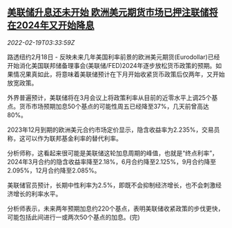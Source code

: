 <!--1645243263000-->
[美联储升息还未开始 欧洲美元期货市场已押注联储将在2024年又开始降息](https://cn.reuters.com/article/us-fed-rate-hike-outlook-0219-idCNKBS2KO03D)
------

<div><i>2022-02-19T03:33:59Z</i></div><p>路透纽约2月18日 - 反映未来几年美国利率前景的欧洲美元期货(Eurodollar)已经开始消化美国联邦储备理事会(美联储/FED)2024年逐步放松货币政策的预期。如果情况果真如此，将意味着美联储预计在下月开始收紧货币政策后仅两年，又开始放宽政策。</p><p>外界普遍预计，美联储将在3月会议上将政策利率从目前的近零水平上调25个基点。货币市场预期加息50个基点的可能性周五已经降至37%，几天前曾高达80%。</p><p>2023年12月到期的欧洲美元合约市场定价显示，隐含收益率为2.235%，交易员称，这可以作为联邦基金利率的替代利率。</p><p>分析师称，这看起来很可能是美联储这轮加息周期的峰值，也就是“终点利率”，2024年3月合约的隐含收益率降至2.18%，6月合约降至2.125%，9月合约降至2.095%，12月合约降至2.085%。</p><p>美联储官员预计，长期中性利率为2.5%，即既不会抑制经济增长，也不会刺激经济增长的利率水平。</p><p>分析师表示，未来两年预期加息约220个基点，表明美联储收紧政策的步伐更快，可能包括此间进行一或两次50个基点的加息。(完)</p>

